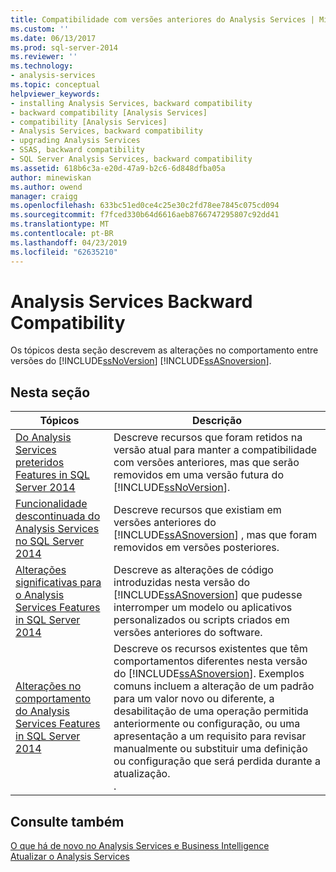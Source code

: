 ```yaml
---
title: Compatibilidade com versões anteriores do Analysis Services | Microsoft Docs
ms.custom: ''
ms.date: 06/13/2017
ms.prod: sql-server-2014
ms.reviewer: ''
ms.technology:
- analysis-services
ms.topic: conceptual
helpviewer_keywords:
- installing Analysis Services, backward compatibility
- backward compatibility [Analysis Services]
- compatibility [Analysis Services]
- Analysis Services, backward compatibility
- upgrading Analysis Services
- SSAS, backward compatibility
- SQL Server Analysis Services, backward compatibility
ms.assetid: 618b6c3a-e20d-47a9-b2c6-6d848dfba05a
author: minewiskan
ms.author: owend
manager: craigg
ms.openlocfilehash: 633bc51ed0ce4c25e30c2fd78ee7845c075cd094
ms.sourcegitcommit: f7fced330b64d6616aeb8766747295807c92dd41
ms.translationtype: MT
ms.contentlocale: pt-BR
ms.lasthandoff: 04/23/2019
ms.locfileid: "62635210"
---
```

# <a name="analysis-services-backward-compatibility"></a>Analysis Services Backward Compatibility
  Os tópicos desta seção descrevem as alterações no comportamento entre versões do  [!INCLUDE[ssNoVersion](../includes/ssnoversion-md.md)] [!INCLUDE[ssASnoversion](../includes/ssasnoversion-md.md)].  
  
## <a name="in-this-section"></a>Nesta seção  
  
|Tópicos|Descrição|  
|------------|-----------------|  
|[Do Analysis Services preteridos Features in SQL Server 2014](deprecated-analysis-services-features-in-sql-server-2014.md)|Descreve recursos que foram retidos na versão atual para manter a compatibilidade com versões anteriores, mas que serão removidos em uma versão futura do [!INCLUDE[ssNoVersion](../includes/ssnoversion-md.md)].|  
|[Funcionalidade descontinuada do Analysis Services no SQL Server 2014](discontinued-analysis-services-functionality-in-sql-server-2014.md)|Descreve recursos que existiam em versões anteriores do  [!INCLUDE[ssASnoversion](../includes/ssasnoversion-md.md)] , mas que foram removidos em versões posteriores.|  
|[Alterações significativas para o Analysis Services Features in SQL Server 2014](breaking-changes-to-analysis-services-features-in-sql-server-2014.md)|Descreve as alterações de código introduzidas nesta versão do [!INCLUDE[ssASnoversion](../includes/ssasnoversion-md.md)] que pudesse interromper um modelo ou aplicativos personalizados ou scripts criados em versões anteriores do software.|  
|[Alterações no comportamento do Analysis Services Features in SQL Server 2014](behavior-changes-to-analysis-services-features-in-sql-server-2014.md)|Descreve os recursos existentes que têm comportamentos diferentes nesta versão do [!INCLUDE[ssASnoversion](../includes/ssasnoversion-md.md)]. Exemplos comuns incluem a alteração de um padrão para um valor novo ou diferente, a desabilitação de uma operação permitida anteriormente ou configuração, ou uma apresentação a um requisito para revisar manualmente ou substituir uma definição ou configuração que será perdida durante a atualização.<br /> .|  
  
## <a name="see-also"></a>Consulte também  
 [O que há de novo no Analysis Services e Business Intelligence](what-s-new-in-analysis-services.md)   
 [Atualizar o Analysis Services](../database-engine/install-windows/upgrade-analysis-services.md)  
  
  

